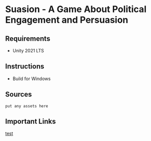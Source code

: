 # Suasion - A Game About Political Engagement and Persuasion
## Requirements
- Unity 2021 LTS

## Instructions
- Build for Windows

## Sources
```
put any assets here
```

## Important Links
[test](https://docs.google.com/document/d/19ao2h-TXHOEv0M6ZNG7mHmcw25SVbVLa5tEHVx3JDgo/edit?usp=sharing)